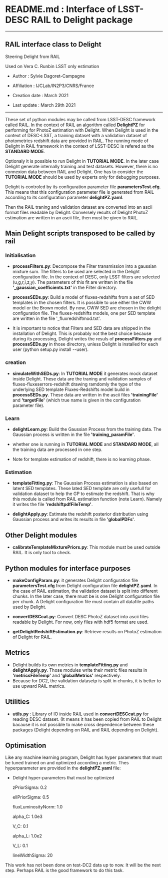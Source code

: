 # README.md : Interface of LSST-DESC RAIL to Delight package 

---------------------------------------------------------------------------------------

## RAIL interface class to Delight

Steering Delight from RAIL


Used on Vera C. Runbin LSST only estimation

- Author        : Sylvie Dagoret-Campagne

- Affiliation   : IJCLab/IN2P3/CNRS/France

- Creation date : March 2021

- Last update   : March 29th 2021

----------------------------------------------------------------------------------------



These set of python modules may be called from LSST-DESC framework called RAIL.
In the context of RAIL an algorithm called
 **DelightPZ** for performing for PhotoZ estimation with Delight.
When Delight is used in the context of DESC-LSST, a training dataset with a validation dataset of photometrics redshift data are provided in RAIL.
The running mode of Delight in RAIL framework in the context of LSST-DESC is refered as the **STANDARD MODE**.

Optionaly it is possible to run Delight in **TUTORIAL MODE**. In the later case Delight generate internally training and test datasets. However, there is no connexion data between RAIL and Delight.
One has to consider the **TUTORIAL MODE** should be used by experts only for debugging purposes.

Delight is controled by its configuration parameter file **parametersTest.cfg**. This means that this configuration parameter file is generated from RAIL according to its configuration parameter **delightPZ.yaml**.

Then the RAIL traning and validation dataset are converted into an ascii format files readable by Delight. Conversely results of Delight PhotoZ estimation are written in an ascii file, then must be given to RAIL. 

## Main Delight scripts transposed to be called by rail

### Initialisation

- **processFilters.py**: Decompose the Filter transmission into a gaussian mixture sum. The filters to be used are selected in the Delight configuration file. In the context of DESC, only LSST filters are selected (u,g,r,i,z,y). The parameters of this fit are written in the file **'_gaussian_coefficients.txt'** in the Filter directory.

- **processSEDs.py**: Build a model of fluxes-redshifts from a set of SED templates in the chosen filters. It is possible to use either the CWW model or the Brown model. By now, CWW SED are chosen in the delight configuration file. The fluxes-redshifts models, one per SED template are written in the file '_fluxredshiftmod.txt'.

- It is important to notice that Filters and SED data are shipped in the installation of Delight. This is probably not the best choice because during its processing, Delight writes the resuls of **processFilters.py** and **processSEDs.py** in those directory, unless Delight is installed for each user (python setup.py install --user).

### creation

- **simulateWithSEDs.py**: In **TUTORIAL MODE** it generates mock dataset inside Delight. These data are the traning and validation samples of fluxes-fluxeserrors-redshift drawing ramdomly the type of the underlying SED template Fluxes-Redshifts model build in **processSEDs.py**. These data are written in the ascii files **'trainingFile'** and **'targetFile'** (which true name is given in the configuration parameter file).

### Learn

- **delightLearn.py**:	Build the Gaussian Process from the training data. The Gaussian process is written in the file **'training_paramFile'**.
- whether one is running in **TUTORIAL MODE** and **STANDARD MODE**, all the training data are processed in one step.

- Note for template estimation of redshift, there is no learning phase. 

### Estimation	


							
- **templateFitting.py**: The Gaussian Process estimation is also based on latent SED templates. These lated SED template are only usefull for validation dataset to help the GP to estimate the redshift. That is why this module is called from RAIL estimation function (note Learn). Namely it writes the file **'redshiftpdfFileTemp'**.


- **delightApply.py**:	Estimate the redshift posterior distribution using Gaussian process and writes its results in file  **'globalPDFs'**. 						

## Other Delight modules

- **calibrateTemplateMixturePriors.py**: This module must be used outside RAIL. It is only tool to check. 


## Python modules for interface purposes


- **makeConfigParam.py**: it generates Delight configuration file **parametersTest.cfg** from Delight configuration file **delightPZ.yaml**. In the case of RAIL estimation, the validation dataset is split into different chunks. In the later case, there must be is one Delight configuration file per chunk. A Delight configuration file must contain all datafile paths used by Delight.

- **convertDESCcat.py**: Convert DESC PhotoZ dataset into ascii files readable by Delight. For now, only files with hdf5 format are used.

- **getDelightRedshiftEstimation.py**: Retrieve results on PhotoZ estimation of Delight for RAIL. 


## Metrics
- Delight builds its own metrics in **templateFitting.py** and **delightApply.py**. Those modules write their metric files results in **'metricsFileTemp'** and **'globalMetrics'** respectively.
- Because for DC2, the validation datasetp is split in chunks, it is better to use upward RAIL metrics.

## Utilities

- **utils.py** : Library of IO inside RAIL used in **convertDESCcat.py** for reading DESC dataset. (It means it has been copied from RAIL to Delight bacause it is not possible to make cross dependence between these packages (Delight depending on RAIL and RAIL depending on Delight).


## Optimisation

Like any machine learning program, Delight has hyper parameters that must be tuned trained on and optimized according a metric.
Thes hyperparameter are provided in the **delightPZ.yaml** file: 


- Delight hyper-parameters that must be optimized

   zPriorSigma: 0.2
   
   ellPriorSigma: 0.5
   
   fluxLuminosityNorm: 1.0
  
   alpha_C: 1.0e3
 
   V_C: 0.1

   alpha_L: 1.0e2

   V_L: 0.1
   
   lineWidthSigma: 20


This work has not been done on test-DC2 data up to now. It will be the next step. Perhaps RAIL is the good framework to do this task.
 


